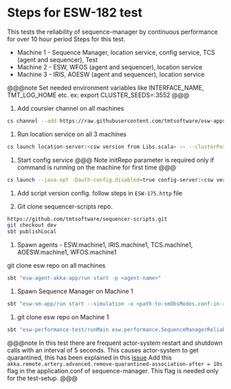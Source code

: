 # Steps for ESW-182 test
This tests the reliability of sequence-manager by continuous performance for over 10 hour period
Steps for this test.

* Machine 1 - Sequence Manager, location service, config service, TCS (agent and sequencer), Test
* Machine 2 - ESW, WFOS (agent and sequencer), location service
* Machine 3 - IRIS, AOESW (agent and sequencer), location service

@@@note Set needed environment variables like INTERFACE_NAME, TMT_LOG_HOME etc. ex:
export CLUSTER_SEEDS=<ip>:3552 @@@

1. Add coursier channel on all machines
```bash
cs channel --add https://raw.githubusercontent.com/tmtsoftware/osw-apps/master/apps.prod.json
```

1. Run location service on all 3 machines

```bash
cs launch location-server:<csw version from Libs.scala> -- --clusterPort=3552
```

1. Start config service
@@@ Note
initRepo parameter is required only if command is running on the machine for first time
@@@

```bash
cs launch --java-opt -Dauth-config.disabled=true config-server:<csw version from Libs.scala> -- --initRepo
```

1. Add script version config. follow steps in `ESW-175.http` file

1. Git clone sequencer-scripts repo.
```bash
https://github.com/tmtsoftware/sequencer-scripts.git
git checkout dev
sbt publishLocal
```

1. Spawn agents - ESW.machine1, IRIS.machine1, TCS.machine1, AOESW.machine1, WFOS.machine1

git clone esw repo on all machines

```bash
sbt "esw-agent-akka-app/run start -p <agent-name>"
```

1. Spawn Sequence Manager on Machine 1

```bash
sbt "esw-sm-app/run start --simulation -o <path-to-smObsModes.conf-in-resource-folder>"
```

1. git clone esw repo on Machine 1

```bash
sbt "esw-performance-test/runMain esw.performance.SequenceManagerReliabilityTest"
```

@@@note
In this test there are frequent actor-system restart and shutdown calls with an interval of 5 seconds.
This causes actor-system to get quarantined, this has been explained in this [issue](https://github.com/akka/akka/issues/30054) 
Add this `akka.remote.artery.advanced.remove-quarantined-association-after = 10s` flag in the application.conf of 
sequence-manager. This flag is needed only for the test-setup.
@@@
